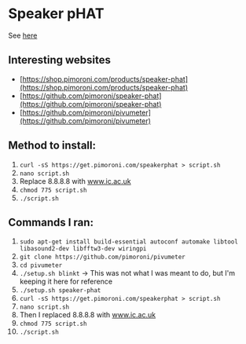 # Speaker pHAT

See [here](https://shop.pimoroni.com/products/speaker-phat)

## Interesting websites

  * [https://shop.pimoroni.com/products/speaker-phat](https://shop.pimoroni.com/products/speaker-phat)
  * [https://github.com/pimoroni/speaker-phat](https://github.com/pimoroni/speaker-phat)
  * [https://github.com/pimoroni/pivumeter](https://github.com/pimoroni/pivumeter)

## Method to install:
  1. `curl -sS https://get.pimoroni.com/speakerphat > script.sh`
  2. `nano script.sh`
  3. Replace 8.8.8.8 with www.ic.ac.uk
  4. `chmod 775 script.sh`
  5. `./script.sh`

## Commands I ran:
  1. `sudo apt-get install build-essential autoconf automake libtool libasound2-dev libfftw3-dev wiringpi`
  2. `git clone https://github.com/pimoroni/pivumeter`
  3. `cd pivumeter`
  4. `./setup.sh blinkt` -> This was not what I was meant to do, but I'm keeping it here for reference
  5. `./setup.sh speaker-phat`
  6. `curl -sS https://get.pimoroni.com/speakerphat > script.sh`
  7. `nano script.sh`
  8. Then I replaced 8.8.8.8 with www.ic.ac.uk
  9. `chmod 775 script.sh`
  10. `./script.sh`
